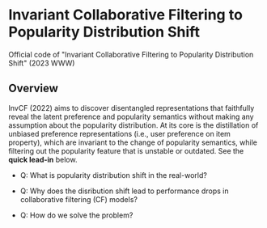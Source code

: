 # Invariant Collaborative Filtering to Popularity Distribution Shift
Official code of "Invariant Collaborative Filtering to Popularity Distribution Shift" (2023 WWW)

## Overview
InvCF (2022) aims to discover disentangled representations that faithfully reveal the latent preference and popularity semantics without making any assumption about the popularity distribution. At its core is the distillation of unbiased preference representations (i.e., user preference on item property), which are invariant to the change of popularity semantics, while filtering out the popularity feature that is unstable or outdated.
See the **quick lead-in** below.

- Q: What is popularity distribution shift in the real-world?
* Q: Why does the disribution shift lead to performance drops in collaborative filtering (CF) models?
+ Q: How do we solve the problem?

